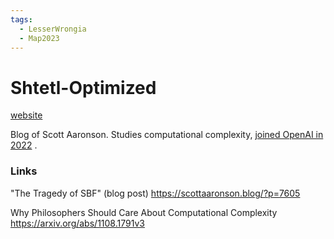 ```yaml
---
tags:
  - LesserWrongia
  - Map2023
---
```

# Shtetl-Optimized

[website](https://scottaaronson.blog/)

Blog of Scott Aaronson. Studies computational complexity, [joined OpenAI in 2022](https://scottaaronson.blog/?p=6484) .


### Links
"The Tragedy of SBF" (blog post)
https://scottaaronson.blog/?p=7605

Why Philosophers Should Care About Computational Complexity
https://arxiv.org/abs/1108.1791v3